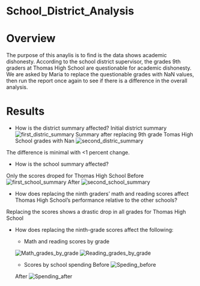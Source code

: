 # School_District_Analysis

# Overview
The purpose of this anaylis is to find is the data shows academic dishonesty. According to the school district supervisor, the grades 9th graders at Thomas High School are questionable for academic dishonesty. We are asked by Maria to replace the questionable grades with NaN values, then run the report once again to see if there is a difference in the overall analysis.

# Results
* How is the district summary affected?
Initial district summary
![first_distric_summary](https://user-images.githubusercontent.com/95899763/151753659-3405dadb-ffce-494d-a4e8-20544d71d954.PNG)
Summary after replacing 9th grade Tomas High School grades with Nan
![second_distric_summary](https://user-images.githubusercontent.com/95899763/151753449-19f24c45-d9e2-4306-8fc1-3267afb4e0b4.PNG)

The difference is minimal with <1 percent change.

* How is the school summary affected?

Only the scores droped for Thomas High School
Before
![first_school_summary](https://user-images.githubusercontent.com/95899763/151754289-def3958a-0939-41a8-8087-da4ca4000ec2.PNG)
After
![second_school_summary](https://user-images.githubusercontent.com/95899763/151754326-4aa97465-e707-4031-988c-91431c9c62ad.PNG)

* How does replacing the ninth graders’ math and reading scores affect Thomas High School’s performance relative to the other schools?

Replacing the scores shows a drastic drop in all grades for Thomas High School


* How does replacing the ninth-grade scores affect the following:
  * Math and reading scores by grade
  
  ![Math_grades_by_grade](https://user-images.githubusercontent.com/95899763/151755348-98c3b147-9332-4831-aa89-d57bfe98fcea.PNG)
  ![Reading_grades_by_grade](https://user-images.githubusercontent.com/95899763/151755400-ac26b63c-e13d-4c5e-896c-02c5eaa8c510.PNG)
  
   * Scores by school spending
  Before 
 ![Speding_before](https://user-images.githubusercontent.com/95899763/151755991-3611915a-033a-468b-aa97-b37bf9a729b5.PNG)
 
  After
  ![Spending_after](https://user-images.githubusercontent.com/95899763/151756132-31865ea5-8e90-4f94-9b80-5641595a1420.PNG)
